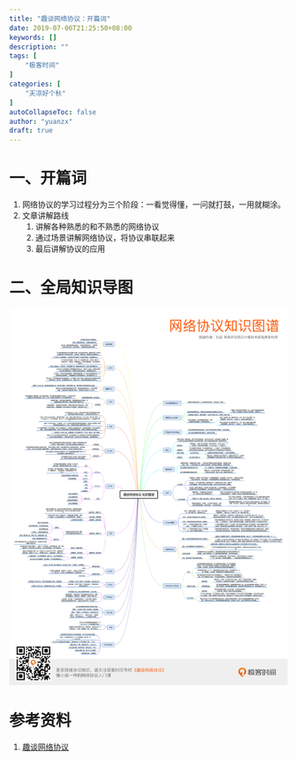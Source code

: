 ```yaml
---
title: "趣谈网络协议：开篇词"
date: 2019-07-06T21:25:50+08:00
keywords: []
description: ""
tags: [
    "极客时间"
]
categories: [
    "天凉好个秋"
]
autoCollapseToc: false
author: "yuanzx"
draft: true
---
```


# 一、开篇词

1. 网络协议的学习过程分为三个阶段：一看觉得懂，一问就打鼓，一用就糊涂。
2. 文章讲解路线
   1. 讲解各种熟悉的和不熟悉的网络协议
   2. 通过场景讲解网络协议，将协议串联起来
   3. 最后讲解协议的应用

# 二、全局知识导图

![大佬总结的思维导图](/media/book_abstract/4.jpg)

# 参考资料

1. [趣谈网络协议](https://time.geekbang.org/column/intro/85)